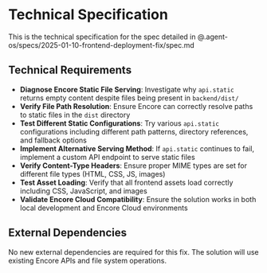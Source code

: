 # Technical Specification

This is the technical specification for the spec detailed in @.agent-os/specs/2025-01-10-frontend-deployment-fix/spec.md

## Technical Requirements

- **Diagnose Encore Static File Serving**: Investigate why `api.static` returns empty content despite files being present in `backend/dist/`
- **Verify File Path Resolution**: Ensure Encore can correctly resolve paths to static files in the `dist` directory
- **Test Different Static Configurations**: Try various `api.static` configurations including different path patterns, directory references, and fallback options
- **Implement Alternative Serving Method**: If `api.static` continues to fail, implement a custom API endpoint to serve static files
- **Verify Content-Type Headers**: Ensure proper MIME types are set for different file types (HTML, CSS, JS, images)
- **Test Asset Loading**: Verify that all frontend assets load correctly including CSS, JavaScript, and images
- **Validate Encore Cloud Compatibility**: Ensure the solution works in both local development and Encore Cloud environments

## External Dependencies

No new external dependencies are required for this fix. The solution will use existing Encore APIs and file system operations.
